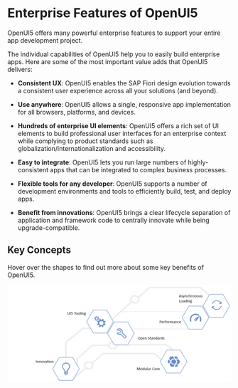 <!-- loiobf2d55eaa33b44a78ef95e7946d658e8 -->

# Enterprise Features of OpenUI5

OpenUI5 offers many powerful enterprise features to support your entire app development project.

The individual capabilities of OpenUI5 help you to easily build enterprise apps. Here are some of the most important value adds that OpenUI5 delivers:

-   **Consistent UX**: OpenUI5 enables the SAP Fiori design evolution towards a consistent user experience across all your solutions \(and beyond\).

-   **Use anywhere**: OpenUI5 allows a single, responsive app implementation for all browsers, platforms, and devices.

-   **Hundreds of enterprise UI elements**: OpenUI5 offers a rich set of UI elements to build professional user interfaces for an enterprise context while complying to product standards such as globalization/internationalization and accessibility.

-   **Easy to integrate**: OpenUI5 lets you run large numbers of highly-consistent apps that can be integrated to complex business processes.

-   **Flexible tools for any developer**: OpenUI5 supports a number of development environments and tools to efficiently build, test, and deploy apps.

-   **Benefit from innovations**: OpenUI5 brings a clear lifecycle separation of application and framework code to centrally innovate while being upgrade-compatible.




<a name="loiobf2d55eaa33b44a78ef95e7946d658e8__section_rbj_jfg_cgb"/>

## Key Concepts

Hover over the shapes to find out more about some key benefits of OpenUI5.

![](images/Image_Map_Best_Practices_Overview_ba827f7.png)

